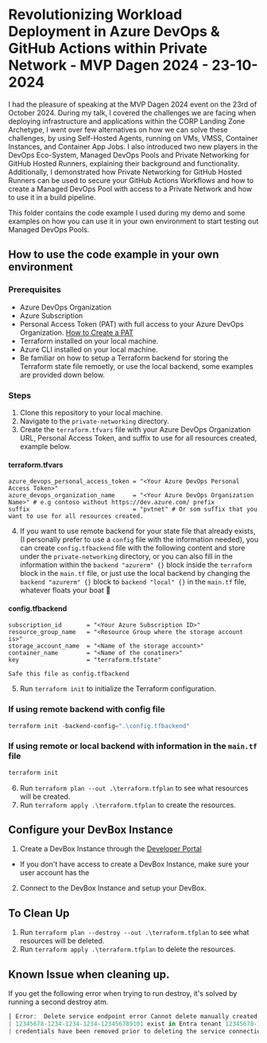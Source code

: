 <!-- Run `terraform-docs .\private-networking -c .\private-networking\terraform-docs.yml --output-file ..\README.md` to generate the README.md file.-->
# Revolutionizing Workload Deployment in Azure DevOps & GitHub Actions within Private Network - MVP Dagen 2024 - 23-10-2024
I had the pleasure of speaking at the MVP Dagen 2024 event on the 23rd of October 2024. During my talk, I covered the challenges we are facing when deploying infrastructure and applications within the CORP Landing Zone Archetype, I went over few alternatives on how we can solve these challenges, by using Self-Hosted Agents, running on VMs, VMSS, Container Instances, and Container App Jobs. I also introduced two new players in the DevOps Eco-System, Managed DevOps Pools and Private Networking for GitHub Hosted Runners, explaining their background and functionality. Additionally, I demonstrated how Private Networking for GitHub Hosted Runners can be used to secure your GitHub Actions Workflows and how to create a Managed DevOps Pool with access to a Private Network and how to use it in a build pipeline.

This folder contains the code example I used during my demo and some examples on how you can use it in your own environment to start testing out Managed DevOps Pools.

## How to use the code example in your own environment

### Prerequisites
- Azure DevOps Organization
- Azure Subscription
- Personal Access Token (PAT) with full access to your Azure DevOps Organization. [How to Create a PAT](https://learn.microsoft.com/en-us/azure/devops/organizations/accounts/use-personal-access-tokens-to-authenticate?wt.mc_id=SEC-MVP-5005265)
- Terraform installed on your local machine.
- Azure CLI installed on your local machine.
- Be familiar on how to setup a Terraform backend for storing the Terraform state file remoetly, or use the local backend, some examples are provided down below.

### Steps
1. Clone this repository to your local machine.
2. Navigate to the `private-networking` directory.
3. Create the `terraform.tfvars` file with your Azure DevOps Organization URL, Personal Access Token, and suffix to use for all resources created, example below.

#### terraform.tfvars
```hcl
azure_devops_personal_access_token = "<Your Azure DevOps Personal Access Token>"
azure_devops_organization_name     = "<Your Azure DevOps Organization Name>" # e.g contoso without https://dev.azure.com/ prefix
suffix                             = "pvtnet" # Or som suffix that you want to use for all resources created.
```
4. If you want to use remote backend for your state file that already exists, (I personally prefer to use a `config` file with the information needed), you can create `config.tfbackend` file with the following content and store under the `private-networking` directory, or you can also fill in the information within the `backend "azurerm" {}` block inside the `terraform` block in the `main.tf` file, or just use the local backend by changing the `backend "azurerm" {}` block to `backend "local" {}` in the `main.tf` file, whatever floats your boat :t-rex:

#### config.tfbackend
```hcl
subscription_id       = "<Your Azure Subscription ID>"
resource_group_name   = "<Resource Group where the storage account is>"
storage_account_name  = "<Name of the storage account>"
container_name        = "<Name of the conatiner>"
key                   = "terraform.tfstate"
```
`Safe this file as config.tfbackend`

5. Run `terraform init` to initialize the Terraform configuration.
### If using remote backend with config file
```powershell
terraform init -backend-config=".\config.tfbackend"
```
### If using remote or local backend with information in the `main.tf` file
```powershell
terraform init
```

6. Run `terraform plan --out .\terraform.tfplan` to see what resources will be created.
7. Run `terraform apply .\terraform.tfplan` to create the resources.

## Configure your DevBox Instance
1. Create a DevBox Instance through the [Developer Portal](https://devportal.microsoft.com/)
  - If you don't have access to create a DevBox Instance, make sure your user account has the 
2. Connect to the DevBox Instance and setup your DevBox.


## To Clean Up
1. Run `terraform plan --destroy --out .\terraform.tfplan` to see what resources will be deleted.
2. Run `terraform apply .\terraform.tfplan` to delete the resources.

## Known Issue when cleaning up.
If you get the following error when trying to run destroy, it's solved by running a second destroy atm.
```powershell
│ Error:  Delete service endpoint error Cannot delete manually created service connection while federated credentials for app 
| 12345678-1234-1234-1234-123456789101 exist in Entra tenant 12345678-1234-1234-1234-123456789101. Please make sure federated
| credentials have been removed prior to deleting the service connection.
```